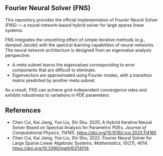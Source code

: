 
## Fourier Neural Solver (FNS)

This repository provides the official implementation of Fourier Neural Solver (FNS) — a neural network-based hybrid solver for large sparse linear systems.

FNS integrates the smoothing effect of simple iterative methods (e.g., damped Jacobi) with the spectral learning capabilities of neural networks. The neural network architecture is designed from an eigenvalue analysis perspective:
- A meta subnet learns the eigenvalues corresponding to error components that are difficult to eliminate.
- Eigenvectors are approximated using Fourier modes, with a transition matrix predicted by another meta subnet.

As a result, FNS can achieve grid-independent convergence rates and exhibits robustness to variations in PDE parameters.

## References
- Chen Cui, Kai Jiang, Yun Liu, Shi Shu. 2025, A Hybrid Iterative Neural Solver Based on Spectral Analysis for Parametric PDEs. *Journal of Computational Physics*, 114165. https://doi.org/10.1016/j.jcp.2025.114165
- Chen Cui, Kai Jiang, Yun Liu, Shi Shu, 2022. Fourier Neural Solver for Large Sparse Linear Algebraic Systems. *Mathematics*, 10(21), 4014. https://doi.org/10.3390/math10214014

